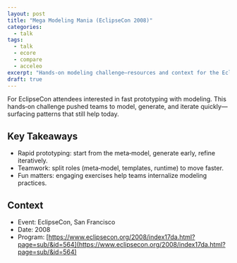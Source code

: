 ```yaml
---
layout: post
title: "Mega Modeling Mania (EclipseCon 2008)"
categories:
  - talk
tags:
  - talk
  - ecore
  - compare
  - acceleo
excerpt: "Hands‑on modeling challenge—resources and context for the EclipseCon 2008 Mega Modeling Mania."
draft: true
---
```


For EclipseCon attendees interested in fast prototyping with modeling. This hands‑on challenge pushed teams to model, generate, and iterate quickly—surfacing patterns that still help today.

## Key Takeaways
- Rapid prototyping: start from the meta‑model, generate early, refine iteratively.
- Teamwork: split roles (meta‑model, templates, runtime) to move faster.
- Fun matters: engaging exercises help teams internalize modeling practices.

## Context
- Event: EclipseCon, San Francisco
- Date: 2008
- Program: [https://www.eclipsecon.org/2008/index17da.html?page=sub/&id=564](https://www.eclipsecon.org/2008/index17da.html?page=sub/&id=564)
